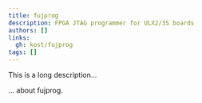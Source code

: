 ```yaml
---
title: fujprog
description: FPGA JTAG programmer for ULX2/3S boards
authors: []
links:
  gh: kost/fujprog
tags: []
---
```


This is a long description...
<!--more-->
... about fujprog.
